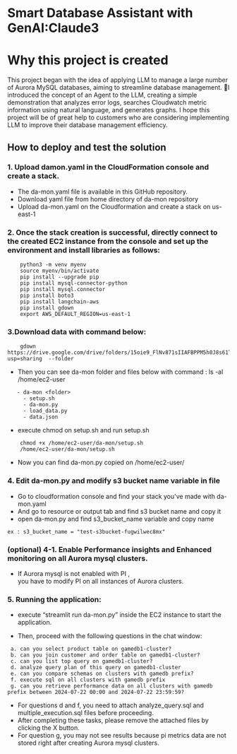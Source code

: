 # Smart Database Assistant with GenAI:Claude3

# **Why this project is created**

This project began with the idea of applying LLM to manage a large number of Aurora MySQL databases, aiming to streamline database management.
I introduced the concept of an Agent to the LLM, creating a simple demonstration that analyzes error logs, searches Cloudwatch metric information using natural language, and generates graphs.
I hope this project will be of great help to customers who are considering implementing LLM to improve their database management efficiency.<br>

## **How to deploy and test the solution**

### 1. Upload damon.yaml in the CloudFormation console and create a stack.
- The da-mon.yaml file is available in this GitHub repository. 
- Download yaml file from home directory of da-mon repository 
- Upload da-mon.yaml on the Cloudformation and create a stack on us-east-1 


### 2. Once the stack creation is successful, directly connect to the created EC2 instance from the console and set up the environment and install libraries as follows:
```
    python3 -m venv myenv      
    source myenv/bin/activate  
    pip install --upgrade pip
    pip install mysql-connector-python
    pip install mysql.connector
    pip install boto3       
    pip install langchain-aws
    pip install gdown 
    export AWS_DEFAULT_REGION=us-east-1
```

### 3.Download data with command below:
```        
    gdown https://drive.google.com/drive/folders/15oie9_FlNv871sIIAFBPPM5h0J8s61TU?usp=sharing  --folder
```
- Then you can see da-mon folder and files below with command : ls -al /home/ec2-user
```
   - da-mon <folder>
     - setup.sh 
     - da-mon.py
     - load_data.py
     - data.json
```
        
- execute chmod on setup.sh and run setup.sh 
```
    chmod +x /home/ec2-user/da-mon/setup.sh
    /home/ec2-user/da-mon/setup.sh
```
- Now you can find da-mon.py copied on /home/ec2-user/

### 4. Edit da-mon.py and modify s3 bucket name variable in file

- Go to cloudformation console and find your stack you've made with da-mon.yaml <br>
- And go to resource or output tab and find s3 bucket name and copy it <br>
- open da-mon.py and find s3_bucket_name variable and copy name <br>
```
ex : s3_bucket_name = "test-s3bucket-fugwilwec8mx" 
```

### (optional) 4-1. Enable Performance insights and Enhanced monitoring on all Aurora mysql clusters.

- If Aurora mysql is not enabled with PI , <br>
  you have to modify PI on all instances of Aurora clusters. <br>

    
### 5. Running the application:

- execute “streamlit run da-mon.py” inside the EC2 instance to start the application. 

-    Then, proceed with the following questions in the chat window:
   ```
    a. can you select product table on gamedb1-cluster?
    b. can you join customer and order table on gamedb1-cluster?
    c. can you list top query on gamedb1-cluster?
    d. analyze query plan of this query on gamedb1-cluster
    e. can you compare schemas on clusters with gamedb prefix?
    f. execute sql on all clusters with gamedb prefix
    g. can you retrieve performance data on all clusters with gamedb prefix between 2024-07-22 00:00 and 2024-07-22 23:59:59?
   ```
-    For questions d and f, you need to attach analyze_query.sql and multiple_execution.sql files before proceeding.
-    After completing these tasks, please remove the attached files by clicking the X button.
-    For question g, you may not see results because pi metrics data are not stored right after creating Aurora mysql clusters. 
